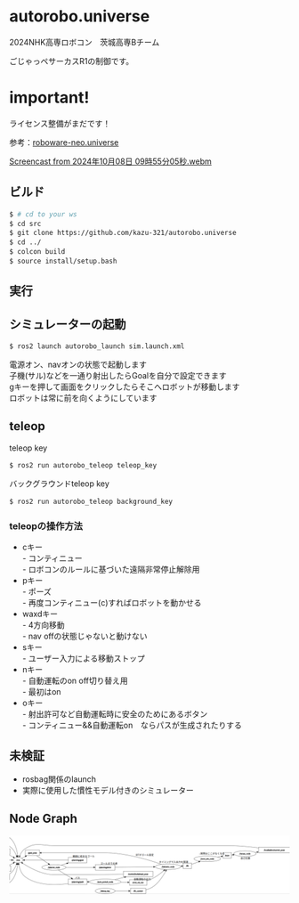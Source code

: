 # autorobo.universe

2024NHK高専ロボコン　茨城高専Bチーム

ごじゃっペサーカスR1の制御です。

# important!
ライセンス整備がまだです！

参考：[roboware-neo.universe](https://github.com/TakanoTaiga/roboware-neo.universe)

[Screencast from 2024年10月08日 09時55分05秒.webm](https://github.com/user-attachments/assets/0d9c6c9f-2693-4511-b569-4a33ba79efcc)


## ビルド
```bash
$ # cd to your ws
$ cd src
$ git clone https://github.com/kazu-321/autorobo.universe
$ cd ../
$ colcon build
$ source install/setup.bash
```

## 実行

## シミュレーターの起動
```bash
$ ros2 launch autorobo_launch sim.launch.xml
```

電源オン、navオンの状態で起動します  
子機(サル)などを一通り射出したらGoalを自分で設定できます  
gキーを押して画面をクリックしたらそこへロボットが移動します  
ロボットは常に前を向くようにしています  

## teleop
teleop key
```bash
$ ros2 run autorobo_teleop teleop_key
```

バックグラウンドteleop key
```bash
$ ros2 run autorobo_teleop background_key
```


### teleopの操作方法
- cキー  
        - コンティニュー  
        - ロボコンのルールに基づいた遠隔非常停止解除用  
- pキー  
        - ポーズ  
        - 再度コンティニュー(c)すればロボットを動かせる  
- waxdキー  
        - 4方向移動  
        - nav offの状態じゃないと動けない  
- sキー  
        - ユーザー入力による移動ストップ  
- nキー  
        - 自動運転のon off切り替え用  
        - 最初はon  
- oキー  
        - 射出許可など自動運転時に安全のためにあるボタン  
        - コンティニュー&&自動運転on　ならパスが生成されたりする  

## 未検証
- rosbag関係のlaunch
- 実際に使用した慣性モデル付きのシミュレーター

## Node Graph
![image](./node_graph.png)
